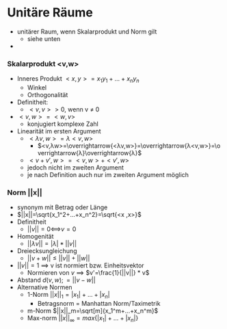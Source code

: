 # Unitäre Räume
+ unitärer Raum, wenn Skalarprodukt und Norm gilt
	+ siehe unten
+ 

### Skalarprodukt <v,w>
+ Inneres Produkt $<x,y>=x_1 y_1+...+x_n y_n$
	+ Winkel
	+ Orthogonalität
+  Definitheit: 
	+  $<v,v> > 0$, wenn v ≠ 0
+  $<v,w>=<w,v>$
	+  konjugiert komplexe Zahl
+  Linearität im ersten Argument
	+  $<λv,w>=λ<v,w>$
		+  $<v,λw>=\overrightarrow{<λv,w>}=\overrightarrow{λ<v,w>}=\overrightarrow{λ}\overrightarrow{λ}$
	+  $<v+v',w>=<v,w> + <v',w>$
	+  jedoch nicht im zweiten Argument
	+  je nach Definition auch nur im zweiten Argument möglich
 
### Norm ||x||
+ synonym mit Betrag oder Länge
+ $||x||=\sqrt{x_1^2+...+x_n^2}=\sqrt{<x ,x>}$
+ Definitheit
	+ $||v||=0$<==>$v=0$
+ Homogenität
	+ $||λv||=|λ|*||v||$
+ Dreiecksungleichung
	+ $||v+w||≤||v||+||w||$
+ $||v||=1$ ==> v ist normiert bzw. Einheitsvektor
	+ Normieren von $v$ ==> $v'=\frac{1}{||v||} * v$
+ Abstand $d(v,w);=||v-w||$
+ Alternative Normen
	+ 1-Norm $||x||_1=|x_1|+...+|x_n|$	
		+ Betragsnorm = Manhattan Norm/Taximetrik
	+ m-Norm $||x||_m=\sqrt[m]{x_1^m+...+x_n^m}$	
	+ Max-norm $||x||_\infty=max\{|x_1|+...+|x_n|\}$